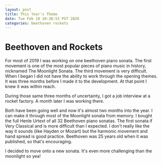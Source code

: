 ```yaml
---
layout: post
title: This Year's Theme
date: Tue Feb 18 10:38:53 PST 2020
categories: beethoven rockets
---
```


# Beethoven and Rockets

For most of 2019 I was working on one beethoven piano sonata. The first movement is one of the most popular pieces of piano music in history, nicknamed The Moonlight Sonata. The third movement is very difficult. When I began I did not have the ability to work through the opening themes. It was three months before I made it to the development. At that point I knew it was within reach.  

During those same three months of uncertainty, I got a job interview at a rocket factory. A month later I was working there.

Both have been going well and now it's almost two months into the year. I can make it through most of the Moonlight sonata from memory. I bought the full Henle Urtext of all 32 Beethoven piano sonatas. The first sonata if Very Classical and is more difficult than I expected. I don't really like the way it sounds (like Hayden or Mozart) but the harmonic movement and hand spread is good practice. Beethoven was 25 years old when it was published, so that's encouraging.

I decided to move onto a new sonata. It's even more challenging than the moonlight so yea!
